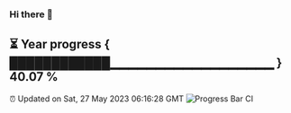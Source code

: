 ### Hi there 👋
⏳ Year progress { ████████████▁▁▁▁▁▁▁▁▁▁▁▁▁▁▁▁▁▁ } 40.07 %
---
⏰ Updated on Sat, 27 May 2023 06:16:28 GMT
![Progress Bar CI](https://github.com/liununu/liununu/workflows/Progress%20Bar%20CI/badge.svg)

